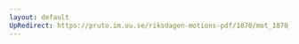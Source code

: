 ```yaml
---
layout: default
UpRedirect: https://pruto.im.uu.se/riksdagen-motions-pdf/1870/mot_1870__ak__168/mot_1870__ak__168-003.pdf
---
```


